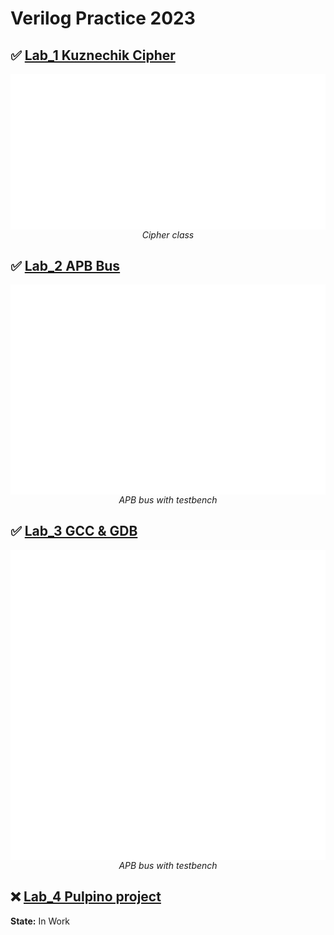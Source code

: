 # Verilog Practice 2023

## ✅ [Lab_1 Kuznechik Cipher](https://github.com/IlyaChichkov/Verilog_Labs_2023/tree/master/Lab_1%20-%20Kuznechik%20cipher)

<div style="display: flex; justify-content: center;">
    <img src="readme/lab1.png" width="620px"></img>
</div>
<div style="display: flex; justify-content: center; font-style: italic;">Cipher class</div>

## ✅ [Lab_2 APB Bus](https://github.com/IlyaChichkov/Verilog_Labs_2023/tree/master/Lab_2%20-%20APB)

<div style="display: flex; justify-content: center;">
    <img src="readme/lab2.png" width="620px"></img>
</div>
<div style="display: flex; justify-content: center; font-style: italic;">APB bus with testbench</div>

## ✅ [Lab_3 GCC & GDB](https://github.com/IlyaChichkov/Verilog_Labs_2023/tree/master/Lab_3%20-%20GCC%20&%20GDB)

<div style="display: flex; justify-content: center;">
    <img src="readme/lab3.png" width="620px"></img>
</div>
<div style="display: flex; justify-content: center; font-style: italic;">APB bus with testbench</div>

## ❌ [Lab_4 Pulpino project](https://github.com/IlyaChichkov/Verilog_Labs_2023/tree/master/Lab_4%20-%20Pulpino%20project)


**State:** In Work

